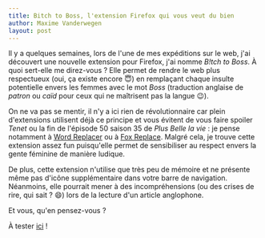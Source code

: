 ```yaml
---
title: Bitch to Boss, l'extension Firefox qui vous veut du bien
author: Maxime Vanderwegen
layout: post
---
```

Il y a quelques semaines, lors de l'une de mes expéditions sur le web, j'ai découvert une nouvelle extension pour Firefox, j'ai nomme _B!tch to Boss_. À quoi sert-elle me direz-vous ? Elle permet de rendre le web plus respectueux (oui, ça existe encore :innocent:) en remplaçant chaque insulte potentielle envers les femmes avec le mot _Boss_ (traduction anglaise de _patron_ ou _caïd_ pour ceux qui ne maîtrisent pas la langue :wink:).

On ne va pas se mentir, il n'y a ici rien de révolutionnaire car plein d'extensions utilisent déjà ce principe et vous évitent de vous faire spoiler _Tenet_ ou la fin de l'épisode 50 saison 35 de _Plus Belle la vie_ : je pense notamment à [Word Replacer](https://addons.mozilla.org/en-CA/firefox/addon/zero-word-replacer/) ou à [Fox Replace](https://addons.mozilla.org/en-US/firefox/addon/foxreplace/). Malgré cela, je trouve cette extension assez fun puisqu'elle permet de sensibiliser au respect envers la gente féminine de manière ludique.

De plus, cette extension n'utilise que très peu de mémoire et ne présente même pas d'icône supplémentaire dans votre barre de navigation. Néanmoins, elle pourrait mener à des incompréhensions (ou des crises de rire, qui sait ? :smile:) lors de la lecture d'un article anglophone.

Et vous, qu'en pensez-vous ?

À tester [ici](https://addons.mozilla.org/en-US/firefox/addon/b-itch-to-boss/) !
